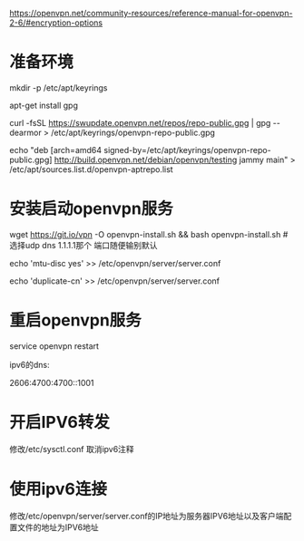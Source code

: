 https://openvpn.net/community-resources/reference-manual-for-openvpn-2-6/#encryption-options

# 准备环境

mkdir -p /etc/apt/keyrings

apt-get install gpg

curl -fsSL https://swupdate.openvpn.net/repos/repo-public.gpg | gpg --dearmor > /etc/apt/keyrings/openvpn-repo-public.gpg

echo "deb [arch=amd64 signed-by=/etc/apt/keyrings/openvpn-repo-public.gpg] http://build.openvpn.net/debian/openvpn/testing jammy main" > /etc/apt/sources.list.d/openvpn-aptrepo.list

# 安装启动openvpn服务

wget https://git.io/vpn -O openvpn-install.sh && bash openvpn-install.sh             \# 选择udp dns 1.1.1.1那个 端口随便输别默认

echo 'mtu-disc yes' >> /etc/openvpn/server/server.conf

echo 'duplicate-cn' >> /etc/openvpn/server/server.conf

# 重启openvpn服务

service openvpn restart

ipv6的dns:

2606:4700:4700::1001


# 开启IPV6转发

修改/etc/sysctl.conf 取消ipv6注释


# 使用ipv6连接

修改/etc/openvpn/server/server.conf的IP地址为服务器IPV6地址以及客户端配置文件的地址为IPV6地址
